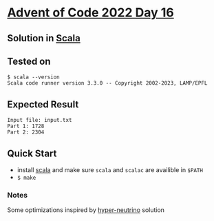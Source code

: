 # [Advent of Code 2022 Day 16](https://adventofcode.com/2022/day/16)
## Solution in [Scala](https://scala-lang.org/)

## Tested on 

```console
$ scala --version
Scala code runner version 3.3.0 -- Copyright 2002-2023, LAMP/EPFL
```

## Expected Result

```console
Input file: input.txt
Part 1: 1728
Part 2: 2304
```

## Quick Start
- install [scala](https://scala-lang.org/download/) and make sure `scala` and `scalac` are availible in `$PATH`
- `$ make`

### Notes 

Some optimizations inspired by [hyper-neutrino](https://github.com/hyper-neutrino/advent-of-code/blob/main/2022/day16p1.py) solution
